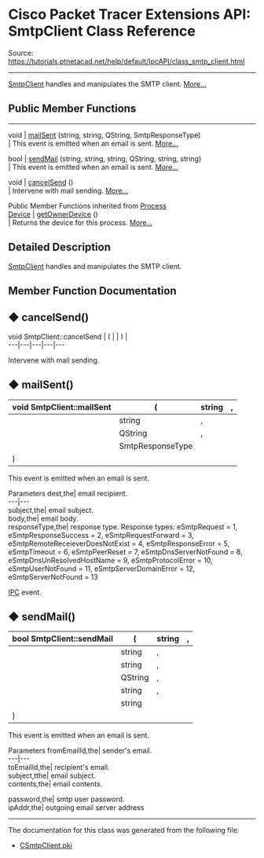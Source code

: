 # Cisco Packet Tracer Extensions API: SmtpClient Class Reference

Source: https://tutorials.ptnetacad.net/help/default/IpcAPI/class_smtp_client.html

---

[SmtpClient](class_smtp_client.html "SmtpClient handles and manipulates the SMTP client.") handles and manipulates the SMTP client. [More...](class_smtp_client.html#details)

##  Public Member Functions  
  
---  
void | [mailSent](class_smtp_client.html#a073062025310008f8b83f2199946e8d3) (string, string, QString, SmtpResponseType)  
| This event is emitted when an email is sent. [More...](class_smtp_client.html#a073062025310008f8b83f2199946e8d3)  
  
bool | [sendMail](class_smtp_client.html#a4fbfb53d24c6b58e5b0688509e729265) (string, string, string, QString, string, string)  
| This event is emitted when an email is sent. [More...](class_smtp_client.html#a4fbfb53d24c6b58e5b0688509e729265)  
  
void | [cancelSend](class_smtp_client.html#a51f980150eec5a512c6dd3a28e385ade) ()  
| Intervene with mail sending. [More...](class_smtp_client.html#a51f980150eec5a512c6dd3a28e385ade)  
  
Public Member Functions inherited from [Process](class_process.html)  
[Device](class_device.html) | [getOwnerDevice](class_process.html#a9cc34f553b0325e0f4074301fd36b77b) ()  
| Returns the device for this process. [More...](class_process.html#a9cc34f553b0325e0f4074301fd36b77b)  
  
  
## Detailed Description

[SmtpClient](class_smtp_client.html "SmtpClient handles and manipulates the SMTP client.") handles and manipulates the SMTP client. 

## Member Function Documentation

## ◆ cancelSend()

void SmtpClient::cancelSend  | ( | | ) |   
---|---|---|---|---  
  
Intervene with mail sending. 

## ◆ mailSent()

void SmtpClient::mailSent  | ( | string  | ,   
---|---|---|---  
|  | string  | ,   
|  | QString  | ,   
|  | SmtpResponseType  |   
| ) | |   
  
This event is emitted when an email is sent. 

Parameters
     dest,the| email recipient.   
---|---  
subject,the| email subject.   
body,the| email body.   
responseType,the| response type. Response types: eSmtpRequest = 1, eSmtpResponseSuccess = 2, eSmtpRequestForward = 3, eSmtpRemoteReceieverDoesNotExist = 4, eSmtpResponseError = 5, eSmtpTimeout = 6, eSmtpPeerReset = 7, eSmtpDnsServerNotFound = 8, eSmtpDnsUnResolvedHostName = 9, eSmtpProtocolError = 10, eSmtpUserNotFound = 11, eSmtpServerDomainError = 12, eSmtpServerNotFound = 13  
  
[IPC](class_i_p_c.html "IPC is the main entry point for all IPC functionality.") event. 

## ◆ sendMail()

bool SmtpClient::sendMail  | ( | string  | ,   
---|---|---|---  
|  | string  | ,   
|  | string  | ,   
|  | QString  | ,   
|  | string  | ,   
|  | string  |   
| ) | |   
  
This event is emitted when an email is sent. 

Parameters
     fromEmailId,the| sender's email.   
---|---  
toEmailId,the| recipient's email.   
subject,tthe| email subject.   
contents,the| email contents.   
  
password,the| smtp user password.   
ipAddr,the| outgoing email server address   
  
* * *

The documentation for this class was generated from the following file:

  * [CSmtpClient.pki](_c_smtp_client_8pki.html)


